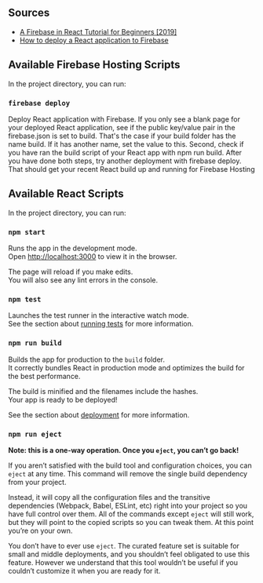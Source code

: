 ## Sources
- [A Firebase in React Tutorial for Beginners [2019]](https://www.robinwieruch.de/complete-firebase-authentication-react-tutorial)
- [How to deploy a React application to Firebase](https://www.robinwieruch.de/firebase-deploy-react-js)


## Available Firebase Hosting Scripts

In the project directory, you can run:

### `firebase deploy`

Deploy React application with Firebase.
If you only see a blank page for your deployed React application, see if the public key/value pair in the firebase.json is set to build. That's the case if your build folder has the name build. If it has another name, set the value to this. Second, check if you have ran the build script of your React app with npm run build. After you have done both steps, try another deployment with firebase deploy. That should get your recent React build up and running for Firebase Hosting

## Available React Scripts

In the project directory, you can run:

### `npm start`

Runs the app in the development mode.<br>
Open [http://localhost:3000](http://localhost:3000) to view it in the browser.

The page will reload if you make edits.<br>
You will also see any lint errors in the console.

### `npm test`

Launches the test runner in the interactive watch mode.<br>
See the section about [running tests](https://facebook.github.io/create-react-app/docs/running-tests) for more information.

### `npm run build`

Builds the app for production to the `build` folder.<br>
It correctly bundles React in production mode and optimizes the build for the best performance.

The build is minified and the filenames include the hashes.<br>
Your app is ready to be deployed!

See the section about [deployment](https://facebook.github.io/create-react-app/docs/deployment) for more information.

### `npm run eject`

**Note: this is a one-way operation. Once you `eject`, you can’t go back!**

If you aren’t satisfied with the build tool and configuration choices, you can `eject` at any time. This command will remove the single build dependency from your project.

Instead, it will copy all the configuration files and the transitive dependencies (Webpack, Babel, ESLint, etc) right into your project so you have full control over them. All of the commands except `eject` will still work, but they will point to the copied scripts so you can tweak them. At this point you’re on your own.

You don’t have to ever use `eject`. The curated feature set is suitable for small and middle deployments, and you shouldn’t feel obligated to use this feature. However we understand that this tool wouldn’t be useful if you couldn’t customize it when you are ready for it.
